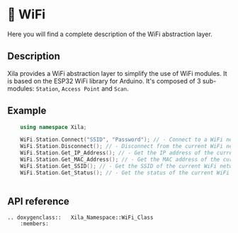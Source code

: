 # 🛜 WiFi

Here you will find a complete description of the WiFi abstraction layer.

## Description

Xila provides a WiFi abstraction layer to simplify the use of WiFi modules. It is based on the ESP32 WiFi library for Arduino.
It's composed of 3 sub-modules: `Station`, `Access Point` and `Scan`.

## Example

```cpp
    using namespace Xila;

    WiFi.Station.Connect("SSID", "Password"); // - Connect to a WiFi network.
    WiFi.Station.Disconnect(); // - Disconnect from the current WiFi network.
    WiFi.Station.Get_IP_Address(); // - Get the IP address of the current WiFi network.
    WiFi.Station.Get_MAC_Address(); // - Get the MAC address of the current WiFi network.
    WiFi.Station.Get_SSID(); // - Get the SSID of the current WiFi network.
    WiFi.Station.Get_Status(); // - Get the status of the current WiFi network.
    
```

## API reference

```{eval-rst}
.. doxygenclass::   Xila_Namespace::WiFi_Class
    :members:
```
